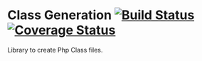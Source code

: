 Class Generation [![Build Status](https://travis-ci.org/tonicospinelli/ClassGeneration.png?branch=1.0)](https://travis-ci.org/tonicospinelli/ClassGeneration) [![Coverage Status](https://coveralls.io/repos/tonicospinelli/ClassGeneration/badge.png)](https://coveralls.io/r/tonicospinelli/ClassGeneration)
========

Library to create Php Class files.
